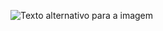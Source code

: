 ![Texto alternativo para a imagem](https://i.pinimg.com/736x/c6/c4/00/c6c400e1f12fbf0f972ace0b058bebed.jpg)

<!--
**veetgt/veetgt** is a ✨ _special_ ✨ repository because its `README.md` (this file) appears on your GitHub profile.

Here are some ideas to get you started:

- 🔭 I’m currently working on ...
- 🌱 I’m currently learning ...
- 👯 I’m looking to collaborate on ...
- 🤔 I’m looking for help with ...
- 💬 Ask me about ...
- 📫 How to reach me: ...
- 😄 Pronouns: ...
- ⚡ Fun fact: ...
-->
